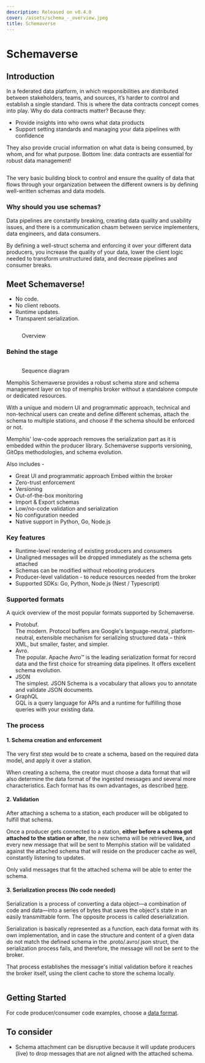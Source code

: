 ```yaml
---
description: Released on v0.4.0
cover: /assets/schema_-_overview.jpeg
title: Schemaverse
---
```


# Schemaverse

## Introduction

In a federated data platform, in which responsibilities are distributed between stakeholders, teams, and sources, it’s harder to control and establish a single standard. This is where the data contracts concept comes into play. Why do data contracts matter? Because they:
  
* Provide insights into who owns what data products
* Support setting standards and managing your data pipelines with confidence

 They also provide crucial information on what data is being consumed, by whom, and for what purpose. Bottom line: data contracts are essential for robust data management!

<figure><img src="/assets/schema_1.jpeg" alt=""><figcaption></figcaption></figure>

The very basic building block to control and ensure the quality of data that flows through your organization between the different owners is by defining well-written schemas and data models.

### Why should you use schemas?

Data pipelines are constantly breaking, creating data quality and usability issues, and there is a communication chasm between service implementers, data engineers, and data consumers.

By defining a well-struct schema and enforcing it over your different data producers, you increase the quality of your data, lower the client logic needed to transform unstructured data, and decrease pipelines and consumer breaks.

## Meet Schemaverse!

* No code.
* No client reboots.&#x20;
* Runtime updates.
* Transparent serialization.

<figure><img src="/assets/Schema_Management_Overview_(2).jpg" alt=""><figcaption><p>Overview</p></figcaption></figure>

### Behind the stage

<figure><img src="/assets/schemaverse.jpeg" alt=""><figcaption><p>Sequence diagram</p></figcaption></figure>

Memphis Schemaverse provides a robust schema store and schema management layer on top of memphis broker without a standalone compute or dedicated resources.&#x20;

With a unique and modern UI and programmatic approach, technical and non-technical users can create and define different schemas, attach the schema to multiple stations, and choose if the schema should be enforced or not.&#x20;

Memphis' low-code approach removes the serialization part as it is embedded within the producer library. Schemaverse supports versioning, GitOps methodologies, and schema evolution.

Also includes -&#x20;

* Great UI and programmatic approach Embed within the broker&#x20;
* Zero-trust enforcement&#x20;
* Versioning&#x20;
* Out-of-the-box monitoring&#x20;
* Import & Export schemas
* Low/no-code validation and serialization&#x20;
* No configuration needed
* Native support in Python, Go, Node.js

### Key features

* Runtime-level rendering of existing producers and consumers
* Unaligned messages will be dropped immediately as the schema gets attached
* Schemas can be modified without rebooting producers
* Producer-level validation - to reduce resources needed from the broker
* Supported SDKs: Go, Python, Node.js (Nest / Typescript)

### Supported formats&#x20;

A quick overview of the most popular formats supported by Schemaverse.

* Protobuf. \
  The modern. Protocol buffers are Google's language-neutral, platform-neutral, extensible mechanism for serializing structured data – think XML, but smaller, faster, and simpler.&#x20;
* Avro. \
  The popular. Apache Avro™ is the leading serialization format for record data and the first choice for streaming data pipelines. It offers excellent schema evolution.&#x20;
* JSON \
  The simplest. JSON Schema is a vocabulary that allows you to annotate and validate JSON documents.
* GraphQL\
  GQL is a query language for APIs and a runtime for fulfilling those queries with your existing data.

### The process

#### 1. Schema creation and enforcement

The very first step would be to create a schema, based on the required data model, and apply it over a station.&#x20;

When creating a schema, the creator must choose a data format that will also determine the data format of the ingested messages and several more characteristics. Each format has its own advantages, as described [here](formats/).

#### 2. Validation

After attaching a schema to a station, each producer will be obligated to fulfill that schema.

Once a producer gets connected to a station, **either before a schema got attached to the station or after**, the new schema will be retrieved **live,** and every new message that will be sent to Memphis station will be validated against the attached schema that will reside on the producer cache as well, constantly listening to updates.

Only valid messages that fit the attached schema will be able to enter the schema.

#### 3. Serialization process (No code needed)

Serialization is a process of converting a data object—a combination of code and data—into a series of bytes that saves the object's state in an easily transmittable form. The opposite process is called deserialization.&#x20;

Serialization is basically represented as a function, each data format with its own implementation, and in case the structure and content of a given data do not match the defined schema in the .proto/.avro/.json struct, the serialization process fails, and therefore, the message will not be sent to the broker.&#x20;

That process establishes the message's initial validation before it reaches the broker itself, using the client cache to store the schema locally.

<figure><img src="https://lh5.googleusercontent.com/9ifhev7freLnIYyD_Y3zmrgZAp9-2Bf8eYsSAps0N_77PblO4eG0LGodJY6C6bBmhCxYDRMocztYK3Sge8WMezMMrZFyODEBOw5YZ2xmB7xqqrkhJcds-f67XqHSXNTydr3PpcI2e09yze32L4h0_kg3CcZAxPepTFtJJ_oStF-myZdomFjy2t7XVxZf" alt=""/><figcaption></figcaption></figure>

## Getting Started

For code producer/consumer code examples, choose a [data format](formats/).

## To consider

* Schema attachment can be disruptive because it will update producers (live) to drop messages that are not aligned with the attached schema.
